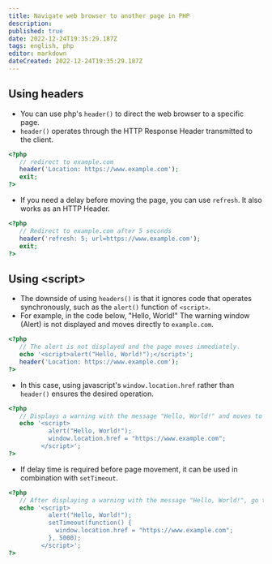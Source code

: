 ```yaml
---
title: Navigate web browser to another page in PHP
description: 
published: true
date: 2022-12-24T19:35:29.187Z
tags: english, php
editor: markdown
dateCreated: 2022-12-24T19:35:29.187Z
---
```


## Using headers

- You can use php's `header()` to direct the web browser to a specific page.
- `header()` operates through the HTTP Response Header transmitted to the client.

```php
<?php
   // redirect to example.com
   header('Location: https://www.example.com');
   exit;
?>
```

- If you need a delay before moving the page, you can use `refresh`. It also works as an HTTP Header.

```php
<?php
   // Redirect to example.com after 5 seconds
   header('refresh: 5; url=https://www.example.com');
   exit;
?>
```

## Using \<script>

- The downside of using `headers()` is that it ignores code that operates synchronously, such as the `alert()` function of `<script>`.
- For example, in the code below, "Hello, World!" The warning window (Alert) is not displayed and moves directly to `example.com`.


```php
<?php
   // The alert is not displayed and the page moves immediately.
   echo '<script>alert("Hello, World!");</script>';
   header('Location: https://www.example.com');
?>
```

- In this case, using javascript's `window.location.href` rather than `header()` ensures the desired operation.

```php
<?php
   // Displays a warning with the message "Hello, World!" and moves to example.com
   echo '<script>
           alert("Hello, World!");
           window.location.href = "https://www.example.com";
         </script>';
?>
```

- If delay time is required before page movement, it can be used in combination with `setTimeout`.


```php
<?php
   // After displaying a warning with the message "Hello, World!", go to example.com 5 seconds later
   echo '<script>
           alert("Hello, World!");
           setTimeout(function() {
             window.location.href = "https://www.example.com";
           }, 5000);
         </script>';
?>
```